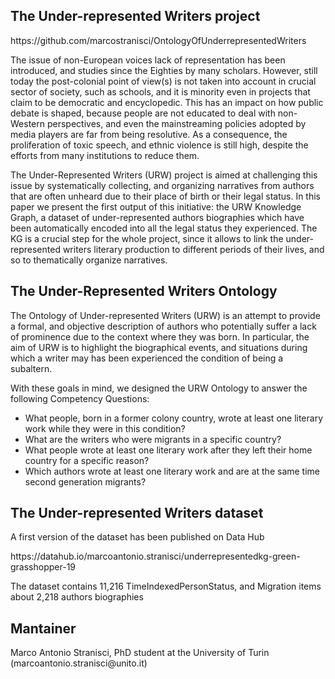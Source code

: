 <h2>The Under-represented Writers project</h2>
<p>https://github.com/marcostranisci/OntologyOfUnderrepresentedWriters</p>
<p>The issue of non-European voices lack of representation has been introduced, and studies since the Eighties by many scholars. However, still today the post-colonial point of view(s) is not taken into account in crucial sector of society, such as schools, and it is minority even in projects that claim to be democratic and encyclopedic. This has an impact on how public debate is shaped, because people are not educated to deal with non-Western perspectives, and even the mainstreaming policies adopted by media players are far from being resolutive. As a consequence, the proliferation of toxic speech, and ethnic violence is still high, despite the efforts from many institutions to reduce them.<p>
<p>The Under-Represented Writers (URW) project is aimed at challenging this issue by systematically collecting, and organizing narratives from authors that are often unheard due to their place of birth or their legal status. In this paper we present the first output of this initiative: the URW Knowledge Graph, a dataset of under-represented authors biographies which have been automatically encoded into all the legal status they experienced. The KG is a crucial step for the whole project, since it allows to link the under-represented writers literary production to different periods of their lives, and so to thematically organize narratives.<p>
<h2>The Under-Represented Writers Ontology</h2>
<p>The Ontology of Under-represented Writers (URW) is an attempt to provide a formal, and objective description of authors who potentially suffer a lack of prominence due to the context where they was born. In particular, the aim of URW is to highlight the biographical events, and situations during which a writer may has been experienced the condition of being a subaltern.<p> 
With these goals in mind, we designed the URW Ontology to answer the following Competency Questions: 
<ul>
<li> What people, born in a former colony country, wrote at least one literary work while they were in this condition?</li>
<li> What are the writers who were migrants in a specific country?</li>
<li> What people wrote at least one literary work after they left their home country for a specific reason?</li>
<li> Which authors wrote at least one literary work and are at the same time second generation migrants?</li>
</ul>
<h2>The Under-represented Writers dataset</h2>
<p>A first version of the dataset has been published on Data Hub<p>
<p>https://datahub.io/marcoantonio.stranisci/underrepresentedkg-green-grasshopper-19<p>
<p>The dataset contains 11,216 TimeIndexedPersonStatus, and Migration items about 2,218 authors biographies</p>
<h2>Mantainer</h2>
Marco Antonio Stranisci, PhD student at the University of Turin (marcoantonio.stranisci@unito.it)
